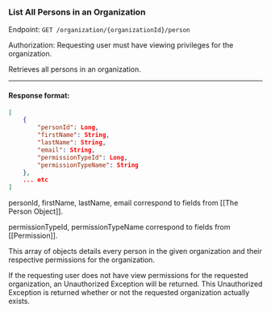 ### List All Persons in an Organization
Endpoint: `GET /organization/{organizationId}/person`

Authorization: Requesting user must have viewing privileges for the organization.

Retrieves all persons in an organization.
___
#### Response format:

```json
[
    {
        "personId": Long,
        "firstName": String,
        "lastName": String,
        "email": String,
        "permissionTypeId": Long,
        "permissionTypeName": String
    },
	... etc
]
```

personId, firstName, lastName, email correspond to fields from [[The Person Object]].

permissionTypeId, permissionTypeName correspond to fields from [[Permission]].

This array of objects details every person in the given organization and their respective permissions for the organization.

If the requesting user does not have view permissions for the requested organization, an Unauthorized Exception will be returned. This Unauthorized Exception is returned whether or not the requested organization actually exists.